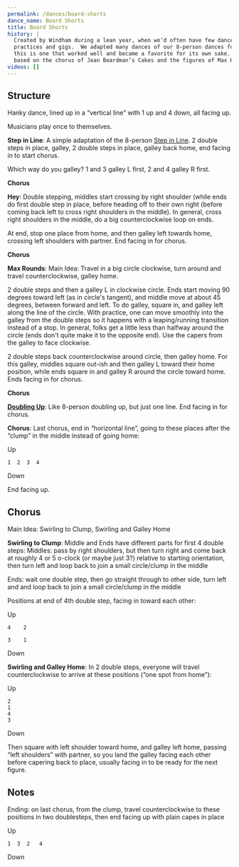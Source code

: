 ```yaml
---
permalink: /dances/board-shorts
dance_name: Board Shorts
title: Board Shorts
history: |
  Created by Windham during a lean year, when we’d often have few dancers at
  practices and gigs.  We adapted many dances of our 8-person dances for 4, and
  this is one that worked well and became a favorite for its own sake.  It is
  based on the chorus of Jean Boardman’s Cakes and the figures of Max Headroom.
videos: []
---
```


## Structure

Hanky dance, lined up in a “vertical line” with 1 up and 4 down, all facing up.

Musicians play once to themselves.

**Step in Line**: A simple adaptation of the 8-person
[Step in Line](/figures#step-in-line).  2 double steps in place, galley, 2
double steps in place, galley back home, end facing in to start chorus.

Which way do you galley? 1 and 3 galley L first, 2 and 4 galley R first.

**Chorus**

**Hey**: Double stepping, middles start crossing by right shoulder (while ends
do first double step in place, before heading off to their own right (before
coming back left to cross right shoulders in the middle).  In general, cross
right shoulders in the middle, do a big counterclockwise loop on ends.

At end, stop one place from home, and then galley left towards home, crossing
left shoulders with partner. End facing in for chorus.

**Chorus**

**Max Rounds**: Main Idea: Travel in a big circle clockwise, turn around and
travel counterclockwise, galley home.

2 double steps and then a galley L in clockwise circle.  Ends start moving 90
degrees toward left (as in circle's tangent), and middle move at about 45
degrees, between forward and left.  To do galley, square in, and galley left
along the line of the circle.  With practice, one can move smoothly into the
galley from the double steps so it happens with a leaping/running transition
instead of a stop.  In general, folks get a little less than halfway around the
circle (ends don't quite make it to the opposite end).  Use the capers from the
galley to face clockwise.

2 double steps back counterclockwise around circle, then galley home.  For this
galley, middles square out-ish and then galley L toward their home position,
while ends square in and galley R around the circle toward home.  Ends facing
in for chorus.

**Chorus**

**[Doubling Up](/figures#doubling-up)**: Like 8-person doubling up, but just
one line.  End facing in for chorus.

**Chorus**: Last chorus, end in “horizontal line”, going to these places after
the “clump” in the middle instead of going home:

Up
```
1  2  3  4
```
Down

End facing up.

## Chorus

Main Idea: Swirling to Clump,  Swirling and Galley Home

**Swirling to Clump**: Middle and Ends have different parts for first 4 double steps:
Middles: pass by right shoulders, but then turn right and come back at roughly 4 or 5 o-clock (or maybe just 3?) relative to starting orientation, then turn left and loop back to join a small circle/clump in the middle

Ends: wait one double step, then go straight through to other side, turn left
and and loop back to join a small circle/clump in the middle

Positions at end of 4th double step, facing in toward each other:

Up
```
4    2

3    1
```
Down

**Swirling and Galley Home**: In 2 double steps, everyone will travel
counterclockwise to arrive at these positions (“one spot from home”):

Up
```
2
1
4
3
```
Down

Then square with left shoulder toward home, and galley left home, passing “left
shoulders” with partner, so you land the galley facing each other before
capering back to place, usually facing in to be ready for the next figure.

## Notes

Ending: on last chorus, from the clump, travel counterclockwise to these
positions in two doublesteps, then end facing up with plain capes in place

Up
```
1  3  2   4
```
Down
